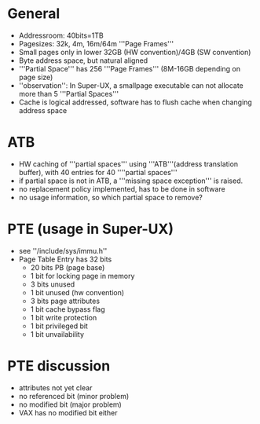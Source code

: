 # General #
  * Addressroom: 40bits=1TB
  * Pagesizes: 32k, 4m, 16m/64m '''Page Frames'''
  * Small pages only in lower 32GB (HW convention)/4GB (SW convention)
  * Byte address space, but natural aligned
  * '''Partial Space''' has 256 '''Page Frames''' (8M-16GB depending on page size)
  * ''observation'': In Super-UX, a smallpage executable can not allocate more than 5 '''Partial Spaces'''
  * Cache is logical addressed, software has to flush cache when changing address space

# ATB #
  * HW caching of '''partial spaces''' using '''ATB'''(address translation buffer), with 40 entries for 40 ''''partial spaces'''
  * if partial space is not in ATB, a '''missing space exception''' is raised.
  * no replacement policy implemented, has to be done in software
  * no usage information, so which partial space to remove?

# PTE (usage in Super-UX) #
  * see ''/include/sys/immu.h''
  * Page Table Entry has 32 bits
    * 20 bits PB (page base)
    * 1 bit for locking page in memory
    * 3 bits unused
    * 1 bit unused (hw convention)
    * 3 bits page attributes
    * 1 bit cache bypass flag
    * 1 bit write protection
    * 1 bit privileged bit
    * 1 bit unvailability

# PTE discussion #
  * attributes not yet clear
  * no referenced bit (minor problem)
  * no modified bit (major problem)
  * VAX has no modified bit either